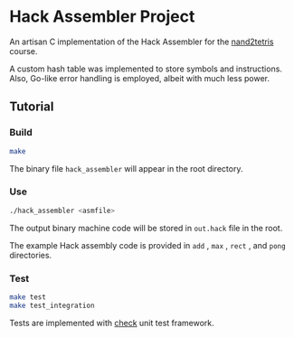 # Hack Assembler Project

An artisan C implementation of the Hack Assembler for the [nand2tetris](https://www.nand2tetris.org/) course.

A custom hash table was implemented to store symbols and instructions. Also, Go-like error handling is employed, albeit with much less power.

## Tutorial

### Build

``` bash
make
```

The binary file `hack_assembler` will appear in the root directory.

### Use

``` bash
./hack_assembler <asmfile>
```

The output binary machine code will be stored in `out.hack` file in the root.

The example Hack assembly code is provided in `add` , `max` , `rect` , and `pong` directories.

### Test

``` bash
make test
make test_integration
```

Tests are implemented with [check](https://libcheck.github.io/check/doc/check_html/index.html#Top) unit test framework.
